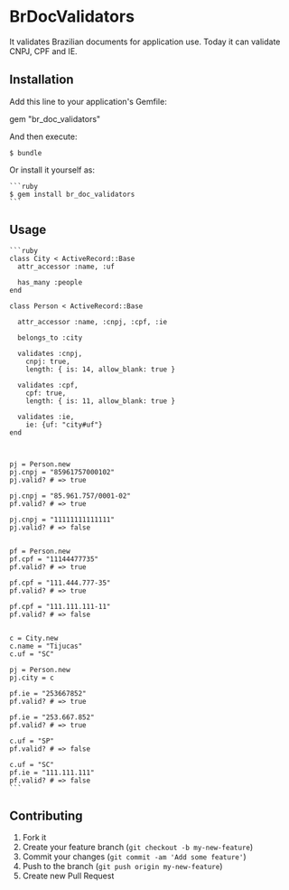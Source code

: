 # BrDocValidators

It validates Brazilian documents for application use. Today it can validate CNPJ, CPF and IE.

## Installation

Add this line to your application's Gemfile:

  gem "br_doc_validators"

And then execute:

    $ bundle

Or install it yourself as:

    ```ruby
    $ gem install br_doc_validators
    ```

## Usage

    ```ruby
    class City < ActiveRecord::Base
      attr_accessor :name, :uf

      has_many :people
    end

    class Person < ActiveRecord::Base

      attr_accessor :name, :cnpj, :cpf, :ie

      belongs_to :city

      validates :cnpj,
        cnpj: true,
        length: { is: 14, allow_blank: true }

      validates :cpf,
        cpf: true,
        length: { is: 11, allow_blank: true }

      validates :ie,
        ie: {uf: "city#uf"}
    end



    pj = Person.new
    pj.cnpj = "85961757000102"
    pj.valid? # => true

    pj.cnpj = "85.961.757/0001-02"
    pf.valid? # => true

    pj.cnpj = "11111111111111"
    pj.valid? # => false


    pf = Person.new
    pf.cpf = "11144477735"
    pf.valid? # => true

    pf.cpf = "111.444.777-35"
    pf.valid? # => true

    pf.cpf = "111.111.111-11"
    pf.valid? # => false


    c = City.new
    c.name = "Tijucas"
    c.uf = "SC"

    pj = Person.new
    pj.city = c

    pf.ie = "253667852"
    pf.valid? # => true

    pf.ie = "253.667.852"
    pf.valid? # => true

    c.uf = "SP"
    pf.valid? # => false

    c.uf = "SC"
    pf.ie = "111.111.111"
    pf.valid? # => false
    ```

## Contributing

1. Fork it
2. Create your feature branch (`git checkout -b my-new-feature`)
3. Commit your changes (`git commit -am 'Add some feature'`)
4. Push to the branch (`git push origin my-new-feature`)
5. Create new Pull Request
